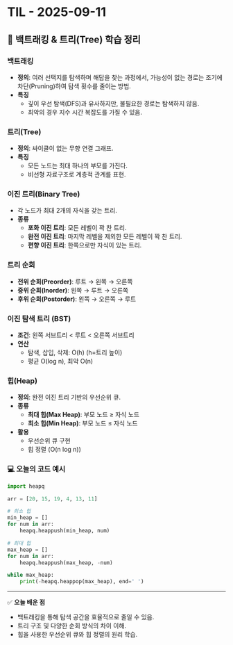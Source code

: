 # TIL - 2025-09-11

## 🧩 백트래킹 & 트리(Tree) 학습 정리

### 백트래킹
- **정의**: 여러 선택지를 탐색하며 해답을 찾는 과정에서, 가능성이 없는 경로는 조기에 차단(Pruning)하여 탐색 횟수를 줄이는 방법.
- **특징**
  - 깊이 우선 탐색(DFS)과 유사하지만, 불필요한 경로는 탐색하지 않음.
  - 최악의 경우 지수 시간 복잡도를 가질 수 있음.

### 트리(Tree)
- **정의**: 싸이클이 없는 무향 연결 그래프.
- **특징**
  - 모든 노드는 최대 하나의 부모를 가진다.
  - 비선형 자료구조로 계층적 관계를 표현.

### 이진 트리(Binary Tree)
- 각 노드가 최대 2개의 자식을 갖는 트리.
- **종류**
  - **포화 이진 트리**: 모든 레벨이 꽉 찬 트리.
  - **완전 이진 트리**: 마지막 레벨을 제외한 모든 레벨이 꽉 찬 트리.
  - **편향 이진 트리**: 한쪽으로만 자식이 있는 트리.

### 트리 순회
- **전위 순회(Preorder)**: 루트 → 왼쪽 → 오른쪽
- **중위 순회(Inorder)**: 왼쪽 → 루트 → 오른쪽
- **후위 순회(Postorder)**: 왼쪽 → 오른쪽 → 루트

### 이진 탐색 트리 (BST)
- **조건**: 왼쪽 서브트리 < 루트 < 오른쪽 서브트리
- **연산**
  - 탐색, 삽입, 삭제: O(h) (h=트리 높이)
  - 평균 O(log n), 최악 O(n)

### 힙(Heap)
- **정의**: 완전 이진 트리 기반의 우선순위 큐.
- **종류**
  - **최대 힙(Max Heap)**: 부모 노드 ≥ 자식 노드
  - **최소 힙(Min Heap)**: 부모 노드 ≤ 자식 노드
- **활용**
  - 우선순위 큐 구현
  - 힙 정렬 (O(n log n))

### 💻 오늘의 코드 예시

```python
import heapq

arr = [20, 15, 19, 4, 13, 11]

# 최소 힙
min_heap = []
for num in arr:
    heapq.heappush(min_heap, num)

# 최대 힙
max_heap = []
for num in arr:
    heapq.heappush(max_heap, -num)

while max_heap:
    print(-heapq.heappop(max_heap), end=' ')
```

---

✅ **오늘 배운 점**
- 백트래킹을 통해 탐색 공간을 효율적으로 줄일 수 있음.
- 트리 구조 및 다양한 순회 방식의 차이 이해.
- 힙을 사용한 우선순위 큐와 힙 정렬의 원리 학습.

